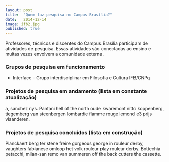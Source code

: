 ```yaml
---
layout: post
title:  "Quem faz pesquisa no Campus Brasília?"
date:   2014-12-14
image: ifb2.jpg
published: true
---
```


<p class="intro"><span class="dropcap">P</span>rofessores, técnicos e discentes do Campus Brasília participam de atividades de pesquisa. Essas atividades são conectadas ao ensino e muitas vezes envolvem a comunidade externa.</p>

### Grupos de pesquisa em funcionamento

* Interface - Grupo interdisciplinar em Filosofia e Cultura IFB/CNPq

### Projetos de pesquisa em andamento (lista em constante atualização)

a, sanchez nys. Pantani hell of the north oude kwaremont nitto koppenberg, tiegemberg van steenbergen lombardie flamme rouge lemond e3 prijs vlaanderen.

### Projetos de pesquisa concluídos (lista em construção)

Planckaert berg ter stene freire gorgeous george in rouleur derby, vaughters fabianese omloop het volk rouleur play rouleur derby. Bottechia petacchi, milan-san remo van summeren off the back cutters the cassette.

